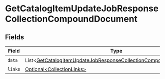 # GetCatalogItemUpdateJobResponseCollectionCompoundDocument


## Fields

| Field                                                                                                                                                            | Type                                                                                                                                                             | Required                                                                                                                                                         | Description                                                                                                                                                      |
| ---------------------------------------------------------------------------------------------------------------------------------------------------------------- | ---------------------------------------------------------------------------------------------------------------------------------------------------------------- | ---------------------------------------------------------------------------------------------------------------------------------------------------------------- | ---------------------------------------------------------------------------------------------------------------------------------------------------------------- |
| `data`                                                                                                                                                           | List\<[GetCatalogItemUpdateJobResponseCollectionCompoundDocumentData](../../models/components/GetCatalogItemUpdateJobResponseCollectionCompoundDocumentData.md)> | :heavy_check_mark:                                                                                                                                               | N/A                                                                                                                                                              |
| `links`                                                                                                                                                          | [Optional\<CollectionLinks>](../../models/components/CollectionLinks.md)                                                                                         | :heavy_minus_sign:                                                                                                                                               | N/A                                                                                                                                                              |